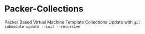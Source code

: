 # Packer-Collections
Packer Based Virtual Machine Template Collections
Update with `git submodule update --init --recursive`
